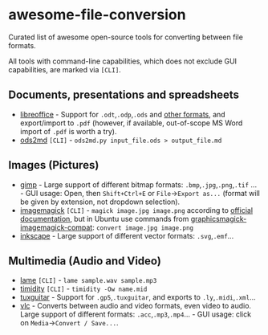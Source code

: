 # awesome-file-conversion
Curated list of awesome open-source tools for converting between file formats.

All tools with command-line capabilities, which does not exclude GUI capabilities, are marked via `[CLI]`.

## Documents, presentations and spreadsheets
- [libreoffice](https://www.libreoffice.org) - Support for `.odt`,`.odp`,`.ods` and [other formats](https://help.libreoffice.org/Common/XML_File_Formats), and export/import to `.pdf` (however, if available, out-of-scope MS Word import of `.pdf` is worth a try).
- [ods2md](https://github.com/kennytm/ods2md) `[CLI]` - `ods2md.py input_file.ods > output_file.md`

## Images (Pictures)
- [gimp](https://www.gimp.org) - Large support of different bitmap formats: `.bmp`,`.jpg`,`.png`,`.tif` ... - GUI usage: Open, then `Shift+Ctrl+E` or `File`->`Export as...` (format will be given by extension, not dropdown selection).
- [imagemagick](https://www.imagemagick.org) `[CLI]` - `magick image.jpg image.png` according to [official documentation](http://www.imagemagick.org/script/command-line-processing.php), but in Ubuntu use commands from [graphicsmagick-imagemagick-compat](https://packages.ubuntu.com/xenial/all/graphicsmagick-imagemagick-compat/filelist): `convert image.jpg image.png`
- [inkscape](https://inkscape.org) - Large support of different vector formats: `.svg`,`.emf`...

## Multimedia (Audio and Video)
- [lame](https://man.cx/lame(1)) `[CLI]` - `lame sample.wav sample.mp3`
- [timidity](https://man.cx/timidity(1)) `[CLI]` - `timidity -Ow name.mid`
- [tuxguitar](https://sourceforge.net/projects/tuxguitar) - Support for `.gp5`,`.tuxguitar`, and exports to `.ly`,`.midi`,`.xml`...
- [vlc](https://www.videolan.org) - Converts between audio and video formats, even video to audio. Large support of different formats: `.acc`,`.mp3`,`.mp4`... - GUI usage: click on `Media`->`Convert / Save...`.

